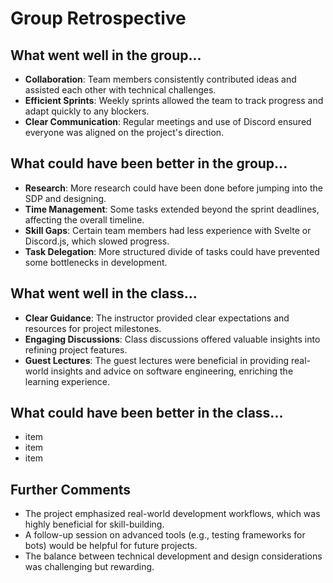 # Group Retrospective

## What went well in the group...

- **Collaboration**: Team members consistently contributed ideas and assisted each other with technical challenges.
- **Efficient Sprints**: Weekly sprints allowed the team to track progress and adapt quickly to any blockers.
- **Clear Communication**: Regular meetings and use of Discord ensured everyone was aligned on the project's direction.

## What could have been better in the group...

- **Research**: More research could have been done before jumping into the SDP and designing.
- **Time Management**: Some tasks extended beyond the sprint deadlines, affecting the overall timeline.
- **Skill Gaps**: Certain team members had less experience with Svelte or Discord.js, which slowed progress.
- **Task Delegation**: More structured divide of tasks could have prevented some bottlenecks in development.

## What went well in the class...

- **Clear Guidance**: The instructor provided clear expectations and resources for project milestones.
- **Engaging Discussions**: Class discussions offered valuable insights into refining project features.
- **Guest Lectures**: The guest lectures were beneficial in providing real-world insights and advice on software engineering, enriching the learning experience.

## What could have been better in the class...

- item
- item
- item

## Further Comments

- The project emphasized real-world development workflows, which was highly beneficial for skill-building.
- A follow-up session on advanced tools (e.g., testing frameworks for bots) would be helpful for future projects.
- The balance between technical development and design considerations was challenging but rewarding.
